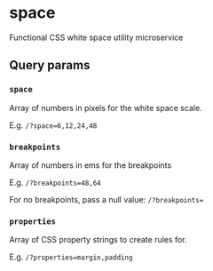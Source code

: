 
# space

Functional CSS white space utility microservice


## Query params

### `space`

Array of numbers in pixels for the white space scale.

E.g. `/?space=6,12,24,48`

### `breakpoints`

Array of numbers in ems for the breakpoints

E.g. `/?breakpoints=48,64`

For no breakpoints, pass a null value: `/?breakpoints=`

### `properties`

Array of CSS property strings to create rules for.

E.g. `/?properties=margin,padding`

